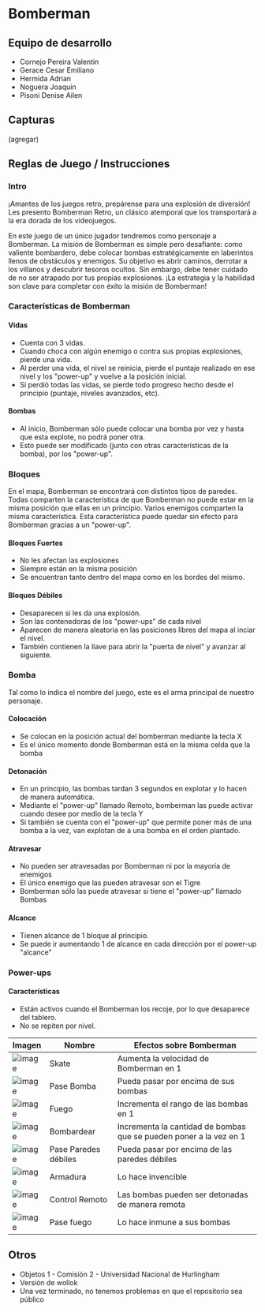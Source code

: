 # Bomberman

## Equipo de desarrollo

- Cornejo Pereira Valentin
- Gerace Cesar Emiliano
- Hermida Adrian
- Noguera Joaquin
- Pisoni Denise Ailen

## Capturas

(agregar)

## Reglas de Juego / Instrucciones

### Intro

¡Amantes de los juegos retro, prepárense para una explosión de diversión! Les presento Bomberman Retro, un clásico atemporal que los transportará a la era dorada de los videojuegos.

En este juego de un único jugador tendremos como personaje a Bomberman. La misión de Bomberman es simple pero desafiante: como valiente bombardero, debe colocar bombas estratégicamente en laberintos llenos de obstáculos y enemigos. Su objetivo es abrir caminos, derrotar a los villanos y descubrir tesoros ocultos. Sin embargo, debe tener cuidado de no ser atrapado por tus propias explosiones. ¡La estrategia y la habilidad son clave para completar con éxito la misión de Bomberman!

### Características de Bomberman

#### Vidas
- Cuenta con 3 vidas. 
- Cuando choca con algún enemigo o contra sus propias explosiones, pierde una vida. 
- Al perder una vida, el nivel se reinicia, pierde el puntaje realizado en ese nivel y los "power-up" y vuelve a la posición inicial. 
- Si perdió todas las vidas, se pierde todo progreso hecho desde el principio (puntaje, niveles avanzados, etc). 

#### Bombas
- Al inicio, Bomberman sólo puede colocar una bomba por vez y hasta que esta explote, no podrá poner otra.
- Esto puede ser modificado (junto con otras características de la bomba), por los "power-up".

### Bloques
En el mapa, Bomberman se encontrará con distintos tipos de paredes. Todas comparten la característica de que Bomberman no puede estar en la misma posición que ellas en un principio. Varios enemigos comparten la misma característica. Esta característica puede quedar sin efecto para Bomberman gracias a un "power-up".

#### Bloques Fuertes
- No les afectan las explosiones
- Siempre están en la misma posición
- Se encuentran tanto dentro del mapa como en los bordes del mismo.

#### Bloques Débiles
- Desaparecen si les da una explosión.
- Son las contenedoras de los "power-ups" de cada nivel 
- Aparecen de manera aleatoria en las posiciones libres del mapa al inciar el nivel.
- También contienen la llave para abrir la "puerta de nivel" y avanzar al siguiente.

### Bomba
Tal como lo indica el nombre del juego, este es el arma principal de nuestro personaje.

#### Colocación
- Se colocan en la posición actual del bomberman mediante la tecla X
- Es el único momento donde Bomberman está en la misma celda que la bomba

#### Detonación
- En un principio, las bombas tardan 3 segundos en explotar y lo hacen de manera automática.
- Mediante el "power-up" llamado Remoto, bomberman las puede activar cuando desee por medio de la tecla Y
- Si también se cuenta con el "power-up" que permite poner más de una bomba a la vez, van explotan de a una bomba en el orden plantado.

#### Atravesar
- No pueden ser atravesadas por Bomberman ni por la mayoría de enemigos
- El único enemigo que las pueden atravesar son el Tigre 
- Bomberman sólo las puede atravesar si tiene el "power-up" llamado Bombas

#### Alcance
- Tienen alcance de 1 bloque al principio.
- Se puede ir aumentando 1 de alcance en cada dirección por el power-up "alcance"

### Power-ups

#### Características
- Están activos cuando el Bomberman los recoje, por lo que desaparece del tablero.
- No se repiten por nivel.

| Imagen | Nombre | Efectos sobre Bomberman |
|-----------|-----------|-----------|
| ![image](https://github.com/obj1-unahur-2023s1/tpgame-objetos-de-noche/assets/111536876/1c7fc7c3-628c-4b95-8eda-77aa91e974f4)   | Skate  | Aumenta la velocidad de Bomberman en 1  |
| ![image](https://github.com/obj1-unahur-2023s1/tpgame-objetos-de-noche/assets/111536876/9ee8b94b-4908-418b-ae5d-c521dbf4483a)   | Pase Bomba | Pueda pasar por encima de sus bombas  |
| ![image](https://github.com/obj1-unahur-2023s1/tpgame-objetos-de-noche/assets/111536876/1949d0db-95d0-4fd8-993b-ab729e724264)   | Fuego | Incrementa el rango de las bombas en 1 |
| ![image](https://github.com/obj1-unahur-2023s1/tpgame-objetos-de-noche/assets/111536876/f00e9a73-6c28-42da-a6f5-e6e393abb46e)  | Bombardear | Incrementa la cantidad de bombas que se pueden poner a la vez en 1 |
| ![image](https://github.com/obj1-unahur-2023s1/tpgame-objetos-de-noche/assets/111536876/e79cc568-1393-4598-904e-44ef72c8967e)  | Pase Paredes débiles | Pueda pasar por encima de las paredes débiles |
| ![image](https://github.com/obj1-unahur-2023s1/tpgame-objetos-de-noche/assets/111536876/be1327e2-cc46-4211-845c-2854c0626d3e)  | Armadura | Lo hace invencible |
| ![image](https://github.com/obj1-unahur-2023s1/tpgame-objetos-de-noche/assets/111536876/4535da56-7b79-462b-a854-4f79bbadbc71) | Control Remoto | Las bombas pueden ser detonadas de manera remota |
| ![image](https://github.com/obj1-unahur-2023s1/tpgame-objetos-de-noche/assets/111536876/18ada76b-af3b-4158-a66c-c802cf3cfd02)  | Pase fuego | Lo hace inmune a sus bombas |

## Otros

- Objetos 1 - Comisión 2 - Universidad Nacional de Hurlingham
- Versión de wollok
- Una vez terminado, no tenemos problemas en que el repositorio sea público
